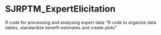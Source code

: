 # SJRPTM_ExpertElicitation
R code for processing and analysing expert data
"R code to organize data tables, standardize benefit estimates and create plots" 
